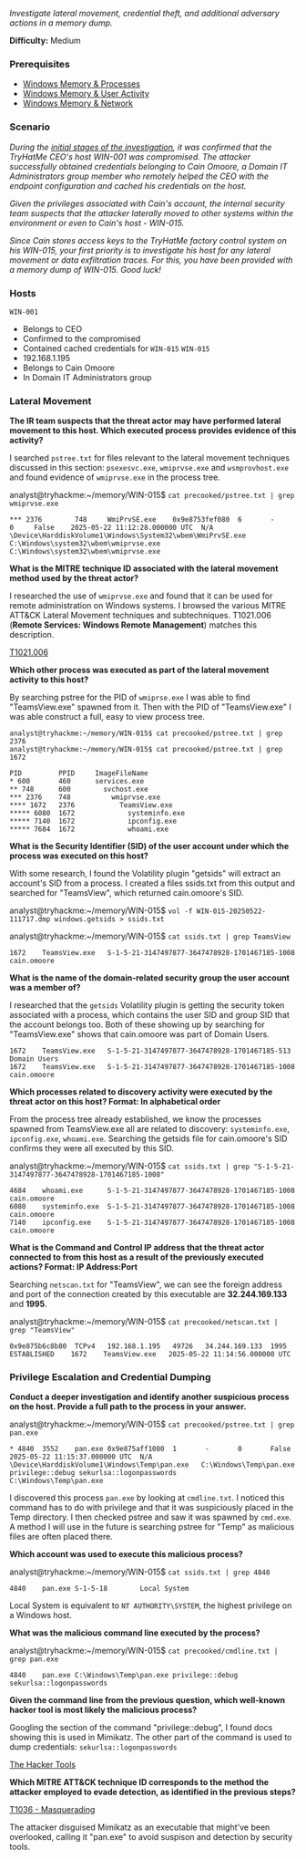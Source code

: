 *Investigate lateral movement, credential theft, and additional adversary actions in a memory dump.*

**Difficulty:** Medium

### Prerequisites

- [Windows Memory & Processes](https://tryhackme.com/room/windowsmemoryandprocs)
- [Windows Memory & User Activity](https://tryhackme.com/room/windowsmemoryanduseractivity)
- [Windows Memory & Network](https://tryhackme.com/room/windowsmemoryandnetwork)

### Scenario

*During the [initial stages of the investigation](https://tryhackme.com/room/windowsmemoryandprocs), it was confirmed that the TryHatMe CEO's host WIN-001 was compromised. The attacker successfully obtained credentials belonging to Cain Omoore, a Domain IT Administrators group member who remotely helped the CEO with the endpoint configuration and cached his credentials on the host.*
  
*Given the privileges associated with Cain's account, the internal security team suspects that the attacker laterally moved to other systems within the environment or even to Cain's host - WIN-015.*
  
*Since Cain stores access keys to the TryHatMe factory control system on his WIN-015, your first priority is to investigate his host for any lateral movement or data exfiltration traces. For this, you have been provided with a memory dump of WIN-015. Good luck!*

### Hosts

`WIN-001`
- Belongs to CEO
- Confirmed to the compromised
- Contained cached credentials for `WIN-015`
`WIN-015`
- 192.168.1.195
- Belongs to Cain Omoore
- In Domain IT Administrators group

### Lateral Movement

**The IR team suspects that the threat actor may have performed lateral movement to this host. Which executed process provides evidence of this activity?**

I searched `pstree.txt` for files relevant to the lateral movement techniques discussed in this section: `psexesvc.exe`, `wmiprvse.exe` and `wsmprovhost.exe` and found evidence of `wmiprvse.exe` in the process tree.

analyst@tryhackme:~/memory/WIN-015$ `cat precooked/pstree.txt | grep wmiprvse.exe`

```
*** 2376        748     WmiPrvSE.exe    0x9e8753fef080  6       -       0     False    2025-05-22 11:12:28.000000 UTC  N/A     \Device\HarddiskVolume1\Windows\System32\wbem\WmiPrvSE.exe     C:\Windows\system32\wbem\wmiprvse.exe   C:\Windows\system32\wbem\wmiprvse.exe
```

**What is the MITRE technique ID associated with the lateral movement method used by the threat actor?**

I researched the use of `wmiprvse.exe` and found that it can be used for remote administration on Windows systems. I browsed the various MITRE ATT&CK Lateral Movement techniques and subtechniques. T1021.006 (**Remote Services: Windows Remote Management**) matches this description.

[T1021.006](https://attack.mitre.org/techniques/T1021/006/)

**Which other process was executed as part of the lateral movement activity to this host?**

By searching pstree for the PID of `wmiprse.exe` I was able to find "TeamsView.exe" spawned from it. Then with the PID of "TeamsView.exe" I was able construct a full, easy to view process tree.

```
analyst@tryhackme:~/memory/WIN-015$ cat precooked/pstree.txt | grep 2376
analyst@tryhackme:~/memory/WIN-015$ cat precooked/pstree.txt | grep 1672
```

```
PID         PPID     ImageFileName
* 600       460      services.exe
** 748      600        svchost.exe
*** 2376    748          wmiprvse.exe
**** 1672   2376           TeamsView.exe 
***** 6080  1672             systeminfo.exe
***** 7140  1672             ipconfig.exe
***** 7684  1672             whoami.exe
```

**What is the Security Identifier (SID) of the user account under which the process was executed on this host?**

With some research, I found the Volatility plugin "getsids" will extract an account's SID from a process. I created a files ssids.txt from this output and searched for "TeamsView", which returned cain.omoore's SID.

analyst@tryhackme:~/memory/WIN-015$ `vol -f WIN-015-20250522-111717.dmp windows.getsids > ssids.txt`

analyst@tryhackme:~/memory/WIN-015$ `cat ssids.txt | grep TeamsView`

```
1672    TeamsView.exe   S-1-5-21-3147497877-3647478928-1701467185-1008  cain.omoore
```

**What is the name of the domain-related security group the user account was a member of?**

I researched that the `getsids` Volatility plugin is getting the security token associated with a process, which contains the user SID and group SID that the account belongs too. Both of these showing up by searching for "TeamsView.exe" shows that cain.omoore was part of Domain Users.

```
1672    TeamsView.exe   S-1-5-21-3147497877-3647478928-1701467185-513   Domain Users
1672    TeamsView.exe   S-1-5-21-3147497877-3647478928-1701467185-1008  cain.omoore
```

**Which processes related to discovery activity were executed by the threat actor on this host? Format: In alphabetical order**

From the process tree already established, we know the processes spawned from TeamsView.exe all are related to discovery: `systeminfo.exe`, `ipconfig.exe`, `whoami.exe`. Searching the getsids file for cain.omoore's SID confirms they were all executed by this SID.

analyst@tryhackme:~/memory/WIN-015$ `cat ssids.txt | grep "S-1-5-21-3147497877-3647478928-1701467185-1008"`

```
4684    whoami.exe      S-1-5-21-3147497877-3647478928-1701467185-1008  cain.omoore
6080    systeminfo.exe  S-1-5-21-3147497877-3647478928-1701467185-1008  cain.omoore
7140    ipconfig.exe    S-1-5-21-3147497877-3647478928-1701467185-1008  cain.omoore
```

**What is the Command and Control IP address that the threat actor connected to from this host as a result of the previously executed actions? Format: IP Address:Port**

Searching `netscan.txt` for "TeamsView",  we can see the foreign address and port of the connection created by this executable are **32.244.169.133** and **1995**.

analyst@tryhackme:~/memory/WIN-015$ `cat precooked/netscan.txt | grep "TeamsView"`

```
0x9e875b6c8b80  TCPv4   192.168.1.195   49726   34.244.169.133  1995    ESTABLISHED    1672    TeamsView.exe   2025-05-22 11:14:56.000000 UTC
```

### Privilege Escalation and Credential Dumping

**Conduct a deeper investigation and identify another suspicious process on the host. Provide a full path to the process in your answer.**

analyst@tryhackme:~/memory/WIN-015$ `cat precooked/pstree.txt | grep pan.exe`

```
* 4840  3552    pan.exe 0x9e875aff1080  1       -       0       False   2025-05-22 11:15:37.000000 UTC  N/A     \Device\HarddiskVolume1\Windows\Temp\pan.exe   C:\Windows\Temp\pan.exe privilege::debug sekurlsa::logonpasswords        C:\Windows\Temp\pan.exe
```

I discovered this process `pan.exe` by looking at `cmdline.txt`. I noticed this command has to do with privilege and that it was suspiciously placed in the Temp directory. I then checked pstree and saw it was spawned by `cmd.exe`. A method I will use in the future is searching pstree for "Temp" as malicious files are often placed there.

**Which account was used to execute this malicious process?**

analyst@tryhackme:~/memory/WIN-015$ `cat ssids.txt | grep 4840`

```
4840    pan.exe S-1-5-18        Local System
```

Local System is equivalent to `NT AUTHORITY\SYSTEM`, the highest privilege on a Windows host.

**What was the malicious command line executed by the process?**

analyst@tryhackme:~/memory/WIN-015$ `cat precooked/cmdline.txt | grep pan.exe`

```
4840    pan.exe C:\Windows\Temp\pan.exe privilege::debug sekurlsa::logonpasswords
```

**Given the command line from the previous question, which well-known hacker tool is most likely the malicious process?**

Googling the section of the command "privilege::debug", I found docs showing this is used in Mimikatz. The other part of the command is used to dump credentials: `sekurlsa::logonpasswords`

[The Hacker Tools](https://tools.thehacker.recipes/mimikatz/modules/privilege/debug)

**Which MITRE ATT&CK technique ID corresponds to the method the attacker employed to evade detection, as identified in the previous steps?**

[T1036 - Masquerading](https://attack.mitre.org/techniques/T1036)

The attacker disguised Mimikatz as an executable that might've been overlooked, calling it "pan.exe" to avoid suspison and detection by security tools.

